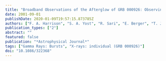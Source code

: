 ```yaml
---
title: "Broadband Observations of the Afterglow of GRB 000926: Observing the Effect of Inverse Compton Scattering"
date: 2001-09-01
publishDate: 2020-01-09T19:57:15.873785Z
authors: ["F. A. Harrison", "S. A. Yost", "R. Sari", "E. Berger", "T. J. Galama", "J. Holtzman", "T. Axelrod", "J. S. Bloom", "R. Chevalier", "E. Costa", "A. Diercks", "S. G. Djorgovski", "D. A. Frail", "F. Frontera", "K. Hurley", "S. R. Kulkarni", "P. McCarthy", "L. Piro", "G. G. Pooley", "P. A. Price", "D. Reichart", "G. R. Ricker", "D. Shepherd", "B. Schmidt", "F. Walter", "C. Wheeler"]
publication_types: ["2"]
abstract: ""
featured: false
publication: "*Astrophysical Journal*"
tags: ["Gamma Rays: Bursts", "X-rays: individual (GRB 000926)"]
doi: "10.1086/322368"
---
```


